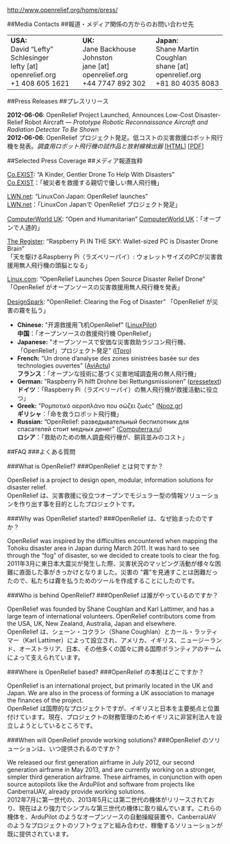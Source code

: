 <http://www.openrelief.org/home/press/>

##Media Contacts
##報道・メディア関係の方からのお問い合わせ先

<table border="0" cellpadding="20">
<tbody>
<tr>
<td><b>USA:</b><br />
David &#8220;Lefty&#8221; Schlesinger<br />
lefty [at] openrelief.org<br />
+1 408 605 1621</td>
<td><b>UK:</b><br />
Jane Backhouse Johnston<br />
jane [at] openrelief.org<br />
+44 7747 892 302</td>
<td><b>Japan:</b><br />
Shane Martin Coughlan<br />
shane [at] openrelief.org<br />
+81 80 4035 8083</td>
</tr>
</tbody>
</table>


##Press Releases
##プレスリリース

**2012-06-06**: OpenRelief Project Launched, Announces Low-Cost Disaster-Relief Robot Aircraft — *Prototype Robotic Reconnaissance Aircraft and Radiation Detector To Be Shown*  
**2012-06-06**: OpenRelief プロジェクト発足。低コストの災害救援ロボット飛行機を発表。*調査用ロボット飛行機の試作品と放射線検出器* 
[[HTML]] [[PDF]]

[HTML]:http://www.openrelief.org/documents/20120606-OpenRelief_Launch.html
[PDF]:http://www.openrelief.org/documents/20120606-OpenRelief_Launch.pdf

 
##Selected Press Coverage
##メディア報道抜粋

<a href="http://www.fastcoexist.com/1680043/a-kinder-gentler-drone-to-help-with-disasters">Co.EXIST</a>: “A Kinder, Gentler Drone To Help With Disasters”  
[Co.EXIST]：「被災者を救援する親切で優しい無人飛行機」

[Co.EXIST]:http://www.fastcoexist.com/1680043/a-kinder-gentler-drone-to-help-with-disasters

<a href="http://lwn.net/SubscriberLink/501490/9d4ff3b71542887c/">LWN.net</a>: “LinuxCon Japan: OpenRelief launches”  
[LWN.net]：「LinuxCon Japanで OpenRelief プロジェクト発足」

[LWN.net]:http://lwn.net/SubscriberLink/501490/9d4ff3b71542887c/

<a href="http://blogs.computerworlduk.com/simon-says/2012/06/open-and-humanitarian/index.htm">ComputerWorld UK</a>: “Open and Humanitarian”
[ComputerWorld UK]：「オープンで人道的」

[ComputerWorld UK]:http://blogs.computerworlduk.com/simon-says/2012/06/open-and-humanitarian/index.htm

<a href="http://www.reghardware.com/2012/06/12/raspberry_pi_drone/">The Register</a>: “Raspberry Pi IN THE SKY: Wallet-sized PC is Disaster Drone Brain”  
「天を駆けるRaspberry Pi（ラズベリーパイ）: ウォレットサイズのPCが災害救援用無人飛行機の頭脳となる」
  
<a href="https://www.linux.com/news/featured-blogs/200-libby-clark/586942-openrelief-launches-open-source-disaster-relief-drone">Linux.com</a>: “OpenRelief Launches Open Source Disaster Relief Drone”  
「OpenRelief がオープンソースの災害救援用無人飛行機を発表」
  
<a href="hhttp://www.designspark.com/content/openrelief-clearing-fog-disaster">DesignSpark</a>: “OpenRelief: Clearing the Fog of Disaster”
「OpenRelief が災害の霧を払う」

- **Chinese:** ”开源救援用飞机OpenRelief” (<a href="http://www.linuxpilot.net/industry/news/2012061201OpenRelief">LinuxPilot</a>)  
**中国**：「オープンソースの救援飛行機 OpenRelief」
- **Japanese:** ”オープンソースで安価な災害救助ラジコン飛行機、「OpenRelief」プロジェクト発足” (<a href="http://itpro.nikkeibp.co.jp/article/NEWS/20120608/401161/">ITpro</a>)  
- **French:** ”Un drone d’analyse des zones sinistrées basée sur des technologies ouvertes” (<a href="http://aviactu.info:1000/?q=node%2F98">AviActu</a>)  
**フランス**：「オープンな技術に基づく災害地域調査用の無人飛行機」
- **German:** ”Raspberry Pi hilft Drohne bei Rettungsmissionen” (<a href="http://www.pressetext.com/news/20120614020">pressetext</a>)  
**ドイツ**：「Raspberry Pi（ラズベリーパイ）の無人飛行機が救援活動に役立つ」
- **Greek:** ”Ρομποτικό αεροπλάνο που σώζει ζωές” (<a href="http://www.nooz.gr/tech/rompotiko-aeroplano-gia-paratirisi-katastrofon">Nooz.gr</a>)  
**ギリシャ**：「命を救うロボット飛行機」
- **Russian:** ”OpenRelief: разведы­вательный беспилотник для спасателей стоит медных денег” (<a href="http://blogs.computerra.ru/31950">Computerra.ru</a>)  
**ロシア**：「救助のための無人調査飛行機が、銅貨並みのコスト」


##FAQ
###よくある質問

###What is OpenRelief?
###OpenRelief とは何ですか？

OpenRelief is a project to design open, modular, information solutions for disaster relief.  
OpenRelief は、災害救援に役立つオープンでモジュラー型の情報ソリューションを作り出す事を目的としたプロジェクトです。

###Why was OpenRelief started?
###OpenRelief は、なぜ始まったのですか？

OpenRelief was inspired by the difficulties encountered when mapping the Tohoku disaster area in Japan during March 2011. It was hard to see through the “fog” of disaster, so we decided to create tools to clear the fog.  
2011年3月に東日本大震災が発生した際、災害状況のマッピング活動が様々な困難に直面した事がきっかけとなりました。災害の "霧"を見通すことは困難だったので、私たちは霧を払うためのツールを作成することにしたのです。

###Who is behind OpenRelief?
###OpenRelief は誰がやっているのですか？

OpenRelief was founded by Shane Coughlan and Karl Lattimer, and has a large team of international volunteers. OpenRelief contributors come from the USA, UK, New Zealand, Australia, Japan and elsewhere.  
OpenRelief は、シェーン・コクラン（Shane Coughlan）とカール・ラッティマー（Karl Lattimer）によって設立され、アメリカ、イギリス、ニュージーランド、オーストラリア、日本、その他多くの国々に跨る国際ボランティアのチームによって支えられています。

###Where is OpenRelief based?
###OpenRelief の本拠はどこですか？

OpenRelief is an international project, but primarily located in the UK and Japan. We are also in the process of forming a UK association to manage the finances of the project.  
OpenRelief は国際的なプロジェクトですが、イギリスと日本を主要拠点と位置付けています。現在、プロジェクトの財務管理のためイギリスに非営利法人を設立しようとしているところです。

###When will OpenRelief provide working solutions?
###OpenRelief のソリューションは、いつ提供されるのですか？

We released our first generation airframe in July 2012, our second generation airframe in May 2013, and are currently working on a stronger, simpler third generation airframe. These airframes, in conjunction with open source autopilots like the ArduPilot and software from projects like CanberraUAV, already provide working solutions.  
 2012年7月に第一世代の、2013年5月には第二世代の機体がリリースされており、現在はより強力でシンプルな第三世代の機体に取り組んでいます。これらの機体を、ArduPilot のようなオープンソースの自動操縦装置や、CanberraUAV のようなプロジェクトのソフトウェアと組み合わせ、稼働するソリューションが既に提供されています。
